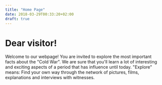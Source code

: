 ```yaml
---
title: "Home Page"
date: 2018-03-29T00:33:20+02:00
draft: true
---
```


 # Dear visitor!
 
Welcome to our webpage! You are invited to explore the most important facts about the "Cold War". We are sure
that you'll learn a lot of interesting and exciting aspects of a period that has influence until today. "Explore" means:
Find your own way through the network of pictures, films, explanations and interviews with witnesses.